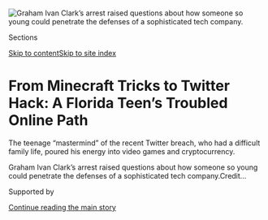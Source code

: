 <div id="app">

<div>

<div>

<div>

</div>

<div data-aria-hidden="false">

<div id="site-content" data-role="main">

<div>

<div class="css-1aor85t" style="opacity:0.000000001;z-index:-1;visibility:hidden">

<div class="css-1hqnpie">

<div class="css-epjblv">

<span class="css-17xtcya">[Technology](/section/technology)</span><span class="css-x15j1o">|</span><span class="css-fwqvlz">From
Minecraft Tricks to Twitter Hack: A Florida Teen’s Troubled Online
Path</span>

</div>

<div class="css-k008qs">

<div class="css-1iwv8en">

<span class="css-18z7m18"></span>

<div>

</div>

</div>

<span class="css-1n6z4y">https://nyti.ms/30n2H58</span>

<div class="css-1705lsu">

<div class="css-4xjgmj">

<div class="css-4skfbu" data-role="toolbar" data-aria-label="Social Media Share buttons, Save button, and Comments Panel with current comment count" data-testid="share-tools">

  - 
  - 
  - 
  - 
    
    <div class="css-6n7j50">
    
    </div>

  - 
  - 

</div>

</div>

</div>

</div>

</div>

</div>

<div id="NYT_TOP_BANNER_REGION" class="css-11qgg8s">

</div>

<div id="fullBleedHeaderContent">

<div class="css-n4ws9g">

![<span class="css-16f3y1r e13ogyst0" data-aria-hidden="true">Graham
Ivan Clark’s arrest raised questions about how someone so young could
penetrate the defenses of a sophisticated tech
company.</span>](https://static01.graylady3jvrrxbe.onion/images/2020/08/02/business/02twitterteen-clark-copy/02twitterteen-clark-copy-articleLarge.jpg?quality=75&auto=webp&disable=upscale)

</div>

<div class="css-3z92zw">

<div class="css-6cn7ki">

<div class="NYTAppHideMasthead css-1bcu9v6 e1suatyy0">

<div class="section css-1o1qe8k e1suatyy2">

<div class="css-cu5p7t er09x8g0">

<div class="css-6n7j50">

</div>

<span class="css-1dv1kvn">Sections</span>

[Skip to content](#site-content)[Skip to site
index](#site-index)

</div>

<div class="css-10698na e1huz5gh0">

</div>

</div>

</div>

<div class="css-1sojcmr ehdk2mb0">

# From Minecraft Tricks to Twitter Hack: A Florida Teen’s Troubled Online Path

</div>

The teenage “mastermind” of the recent Twitter breach, who had a
difficult family life, poured his energy into video games and
cryptocurrency.

</div>

</div>

<div class="css-nwzfg5 e1gnum310">

<span class="css-1f9pvn2 technology">Graham Ivan Clark’s arrest raised
questions about how someone so young could penetrate the defenses of a
sophisticated tech
company.</span><span class="css-cnj6d5 e1z0qqy90" itemprop="copyrightHolder"><span class="css-1ly73wi e1tej78p0">Credit...</span><span><span></span></span></span>

</div>

<div id="sponsor-wrapper" class="css-1hyfx7x">

<div id="sponsor-slug" class="css-19vbshk">

Supported by

</div>

[Continue reading the main
story](#after-sponsor)

<div id="sponsor" class="ad sponsor-wrapper" style="text-align:center;height:100%;display:block">

</div>

<div id="after-sponsor">

</div>

</div>

<div class="css-1wx1auc e1gnum311">

<div class="css-18e8msd">

<div class="css-vp77d3 epjyd6m0">

<div class="css-1baulvz">

By [<span class="css-1baulvz" itemprop="name">Nathaniel
Popper</span>](https://www.nytimes3xbfgragh.onion/by/nathaniel-popper),
[<span class="css-1baulvz" itemprop="name">Kate
Conger</span>](https://www.nytimes3xbfgragh.onion/by/kate-conger) and
[<span class="css-1baulvz last-byline" itemprop="name">Kellen
Browning</span>](https://www.nytimes3xbfgragh.onion/by/kellen-browning)

</div>

</div>

  - 
    
    <div class="css-ld3wwf e16638kd2">
    
    Published Aug. 2, 2020Updated Aug. 4, 2020,
    <span class="css-epvm6">3:38 p.m.
    ET</span>
    
    </div>

  - 
    
    <div class="css-4xjgmj">
    
    <div class="css-pvvomx" data-role="toolbar" data-aria-label="Social Media Share buttons, Save button, and Comments Panel with current comment count" data-testid="share-tools">
    
      - 
      - 
      - 
      - 
        
        <div class="css-6n7j50">
        
        </div>
    
      - 
      - 
    
    </div>
    
    </div>

</div>

<div class="css-tk9fsr">

[Leer en
español](https://www.nytimes3xbfgragh.onion/es/2020/08/04/espanol/negocios/joven-florida-hacker-twitter.html "Read in Spanish")

</div>

</div>

</div>

<div class="section meteredContent css-1r7ky0e" name="articleBody" itemprop="articleBody">

<div class="css-1fanzo5 StoryBodyCompanionColumn">

<div class="css-53u6y8">

For Graham Ivan Clark, the online mischief-making started early.

By the age of 10, he was playing the video game Minecraft, in part to
escape what he told friends was an unhappy home life. In Minecraft, he
became known as an adept scammer with an explosive temper who cheated
people out of their money, several friends said.

At 15, he joined an online hackers’ forum. By 16, he had gravitated to
the world of Bitcoin, appearing to involve himself in a theft of
$856,000 of the cryptocurrency, though he was never charged for it,
social media and legal records show. On Instagram posts afterward, he
showed up with designer sneakers and a bling-encrusted Rolex.

The teenager’s digital misbehavior ended on Friday when [the police
arrested
him](https://www.nytimes3xbfgragh.onion/2020/07/31/technology/twitter-hack-arrest.html)
at a Tampa, Fla., apartment. Florida prosecutors said Mr. Clark, now 17,
was the “mastermind” of a [prominent hack last
month](https://www.nytimes3xbfgragh.onion/2020/07/17/technology/twitter-hackers-interview.html),
accusing him of tricking his way into Twitter’s systems and [taking over
the
accounts](https://www.nytimes3xbfgragh.onion/2020/07/15/technology/twitter-hack-bill-gates-elon-musk.html)
of some of the world’s most famous people, including Barack Obama, Kanye
West and Jeff Bezos.

His arrest raised questions about how someone so young could penetrate
the defenses of what was supposedly one of Silicon Valley’s most
sophisticated technology companies. Mr. Clark, who prosecutors said
worked with at least two others to hack
[Twitter](https://www.nytimes3xbfgragh.onion/2020/08/03/technology/ftc-twitter-privacy-violations.html)
but was the leader, is being charged as an adult with 30 felonies.

</div>

</div>

<div class="css-1fanzo5 StoryBodyCompanionColumn">

<div class="css-53u6y8">

Millions of teenagers play the same video games and interact in the same
online forums as Mr. Clark. But what emerges in interviews with more
than a dozen people who know him, along with legal documents, online
forensic work and social media archives, is a picture of a youth who had
a strained relationship with his family and who spent much of his life
online becoming skilled at convincing people to give him money, photos
and information.

“He scammed me for a little bit of money when I was just a kid,” said
Colby Meeds, 19, a Minecraft player who said Mr. Clark stole $50 from
him in 2016 by offering to sell him a digital cape for a Minecraft
character but not delivering it.

</div>

</div>

<div class="css-79elbk" data-testid="photoviewer-wrapper">

<div class="css-z3e15g" data-testid="photoviewer-wrapper-hidden">

</div>

<div class="css-1a48zt4 ehw59r15" data-testid="photoviewer-children">

![<span class="css-16f3y1r e13ogyst0" data-aria-hidden="true">The
Twitter hackers asked for Bitcoin to be sent to them via dozens of
high-profile
accounts.</span>](https://static01.graylady3jvrrxbe.onion/images/2020/08/03/business/03twitterteen-3/merlin_174606657_99a08768-0e18-4af8-afd1-a79cbbedd123-articleLarge.jpg?quality=75&auto=webp&disable=upscale)

</div>

</div>

<div class="css-1fanzo5 StoryBodyCompanionColumn">

<div class="css-53u6y8">

Reached via a brief video call on Sunday from the Hillsborough County
Jail in Tampa, Mr. Clark appeared in a black sleeveless shirt, his hair
tumbling into his eyes. “What are your questions?” he asked, before
pushing back his chair and hanging up. He is scheduled for a virtual
court appearance on Tuesday.

Mr. Clark and his sister grew up in Tampa with their mother, Emiliya
Clark, a Russian immigrant who holds certifications to work as a
facialist and as a real estate broker. Reached at her home, his mother
declined to comment. His father lives in Indiana, according to public
documents; he did not return a request for comment. His parents divorced
when he was 7.

</div>

</div>

<div class="css-1fanzo5 StoryBodyCompanionColumn">

<div class="css-53u6y8">

Mr. Clark doted on his dog and didn’t like school or have many friends,
said James Xio, who met Mr. Clark online several years ago. He had a
habit of moving between emotional extremes, flying off the handle over
small transgressions, Mr. Xio said.

“He’d get mad mad,” said Mr. Xio, 18. “He had a thin patience.”

Abishek Patel, 19, who played Minecraft with Mr. Clark, defended him.
“He has a good heart and always looks out for the people who he cares
about,” he said.

In 2016, Mr. Clark set up a YouTube channel, according to the social
media monitoring firm SocialBlade. He built an audience of thousands of
fans and became known for playing a violent version of Minecraft called
Hardcore Factions, under user names like “Open” and “OpenHCF.”

But he became even better known for taking money from other Minecraft
players. People can pay for upgrades with the game, like accessories for
their characters.

One tactic used by Mr. Clark was appearing to sell desirable user names
for Minecraft and then not actually providing the buyer with that user
name. He also offered to sell the capes for Minecraft characters, but
sometimes vanished after other players sent him
money.

</div>

</div>

<div class="css-79elbk" data-testid="photoviewer-wrapper">

<div class="css-z3e15g" data-testid="photoviewer-wrapper-hidden">

</div>

<div class="css-1a48zt4 ehw59r15" data-testid="photoviewer-children">

<div class="css-1xdhyk6 erfvjey0">

<span class="css-1ly73wi e1tej78p0">Image</span>

<div class="css-zjzyr8">

<div data-testid="lazyimage-container" style="height:488.48888888888894px">

</div>

</div>

</div>

<span class="css-16f3y1r e13ogyst0" data-aria-hidden="true">Some of the
online profiles tied to Mr. Clark that were banned because of his online
behavior.</span>

</div>

</div>

<div class="css-1fanzo5 StoryBodyCompanionColumn">

<div class="css-53u6y8">

Mr. Clark once offered to sell his own Minecraft user name, “Open,” said
Nick Jerome, 21, a student at Christopher Newport University in
Virginia. The two messaged over Skype and Mr. Jerome, who was then 17,
said he sent about $100 for the user name because he thought it was
cool. Then Mr. Clark blocked him.

</div>

</div>

<div class="css-1fanzo5 StoryBodyCompanionColumn">

<div class="css-53u6y8">

“I was just kind of a dumb teenager, and looking back, there’s no way I
should have ever done this,” Mr. Jerome said. “Why should I ever have
trusted this dude?”

In late 2016 and early 2017, other Minecraft players produced videos on
YouTube [describing](https://www.youtube.com/watch?v=CvrPXbk-BXw) how
they had lost money or faced online attacks after brushes with Mr.
Clark’s alias “Open.” In some of those videos, Mr. Clark, who can be
heard using racist and sexist epithets, also talked about being home
schooled while making $5,000 a month from his Minecraft activities.

Mr. Clark’s real identity rarely showed up online. At one point, he
revealed his face and gaming setup online, and some players called him
Graham. His name was also mentioned in [a 2017 Twitter
post](https://twitter.com/opengrahamclark/status/848014008632344576).

Mr. Clark’s interests soon expanded to the video game
[Fortnite](https://www.nytimes3xbfgragh.onion/2018/07/25/arts/what-is-fortnite-battle-royale-nyt.html)
and the lucrative world of cryptocurrencies. He joined an online forum
for hackers, known as OGUsers, and used the screen name Graham$. His
OGUsers account was registered from the same internet protocol address
in Tampa that had been attached to his Minecraft accounts, according to
research done for The Times by the online forensics firm Echosec.

Mr. Clark described himself on OGUsers as a “full time crypto trader
dropout” and said he was “focused on just making money all around for
everyone.” Graham$ was later banned from the community, according to
posts uncovered by Echosec, after the moderators said he failed to pay
Bitcoin to another user who had already sent him money to complete a
transaction.

</div>

</div>

<div class="css-79elbk" data-testid="photoviewer-wrapper">

<div class="css-z3e15g" data-testid="photoviewer-wrapper-hidden">

</div>

<div class="css-1a48zt4 ehw59r15" data-testid="photoviewer-children">

<div class="css-1xdhyk6 erfvjey0">

<span class="css-1ly73wi e1tej78p0">Image</span>

<div class="css-zjzyr8">

<div data-testid="lazyimage-container" style="height:257.77777777777777px">

</div>

</div>

</div>

<span class="css-16f3y1r e13ogyst0" data-aria-hidden="true">Mr. Clark’s
online misbehavior ended on Friday when police arrested him at his
apartment in Tampa,
Fla.</span><span class="css-cnj6d5 e1z0qqy90" itemprop="copyrightHolder"><span class="css-1ly73wi e1tej78p0">Credit...</span><span>Octavio
Jones for The New York Times</span></span>

</div>

</div>

<div class="css-1fanzo5 StoryBodyCompanionColumn">

<div class="css-53u6y8">

Still, Mr. Clark had already harnessed OGUsers to find his way into a
hacker community known for taking over people’s phone numbers to access
all of the online accounts attached to the numbers, an [attack known as
SIM
swapping](https://www.nytimes3xbfgragh.onion/2017/08/21/business/dealbook/phone-hack-bitcoin-virtual-currency.html).
The main goal was to drain victims’ cryptocurrency accounts.

</div>

</div>

<div class="css-1fanzo5 StoryBodyCompanionColumn">

<div class="css-53u6y8">

In 2019, hackers remotely seized control of the phone of Gregg Bennett,
a tech investor in the Seattle area. Within a few minutes, they had
secured Mr. Bennett’s online accounts, including his Amazon and email
accounts, as well as 164 Bitcoins that were worth $856,000 at the time
and would be worth $1.8 million today.

Mr. Bennett soon received an extortion note, which he shared with The
Times. It was signed by Scrim, another of Mr. Clark’s online aliases,
according to several of his online friends.

“We just want the remainder of the funds in the Bittrex,” Scrim wrote,
referring to the Bitcoin exchange from which the coins had been taken.
“We are always one step ahead and this is your easiest option.”

In April, the Secret Service seized 100 Bitcoins from Mr. Clark,
according to government forfeiture documents. A few weeks later, Mr.
Bennett received a letter from the Secret Service saying they had
recovered 100 of his Bitcoins, citing the same code that was assigned to
the coins seized from Mr. Clark.

It is unclear whether other people were involved in the incident or what
happened to the remaining 64 Bitcoins.

Mr. Bennett said in an interview that a Secret Service agent told him
that the person with the stolen Bitcoins was not arrested because he was
a minor. The Secret Service did not respond to a request for comment.

By then, Mr. Clark was living in his own apartment in a Tampa condo
complex. He had an expensive gaming setup, a balcony and a view of a
grassy park, according to friends and social media posts.

</div>

</div>

<div class="css-1fanzo5 StoryBodyCompanionColumn">

<div class="css-53u6y8">

Two neighbors said that Mr. Clark kept to himself, coming and going at
unusual hours and driving a white BMW 3 Series.

On an Instagram account that has since been taken down, @error, Mr.
Clark also shared videos of himself swaying to rap music in designer
sneakers. He was given a shout-out on Instagram by a jeweler to the
hip-hop elite, with a picture showing that Mr. Clark, as @error, had
purchased a gem-encrusted Rolex.

Mr. Xio, who became close friends with Mr. Clark, said the April run-in
with the Secret Service shook Mr. Clark.

“He knew he was given a second chance,” Mr. Xio said. “And he wanted to
work on being as legit as possible.”

But less than two weeks after the Secret Service seizure, prosecutors
said Mr. Clark began working to get inside Twitter. According to a
government affidavit, Mr. Clark convinced a “Twitter employee that he
was a co-worker in the IT department and had the employee provide
credentials to access the customer service portal.”

For help, Mr. Clark found accomplices on OGUsers, according to the
charging documents. The accomplices offered to broker the sale of
Twitter accounts that had cool user names, like @w, while Mr. Clark
would enter Twitter’s systems and change ownership of the accounts,
according to the filings and accounts from the
accomplices.

</div>

</div>

<div class="css-79elbk" data-testid="photoviewer-wrapper">

<div class="css-z3e15g" data-testid="photoviewer-wrapper-hidden">

</div>

<div class="css-1a48zt4 ehw59r15" data-testid="photoviewer-children">

<div class="css-1xdhyk6 erfvjey0">

<span class="css-1ly73wi e1tej78p0">Image</span>

<div class="css-zjzyr8">

<div data-testid="lazyimage-container" style="height:257.77777777777777px">

</div>

</div>

</div>

<span class="css-16f3y1r e13ogyst0" data-aria-hidden="true">The Twitter
hack unfolded on July 15. For help, Mr. Clark found accomplices on
OGUsers, legal filings
said.</span><span class="css-cnj6d5 e1z0qqy90" itemprop="copyrightHolder"><span class="css-1ly73wi e1tej78p0">Credit...</span><span>Jim
Wilson/The New York Times</span></span>

</div>

</div>

<div class="css-1fanzo5 StoryBodyCompanionColumn">

<div class="css-53u6y8">

The hack unfolded on July 15. A few days later, one accomplice, who went
by the name “lol,” [told The
Times](https://www.nytimes3xbfgragh.onion/2020/07/17/technology/twitter-hackers-interview.html)
that the person they knew as the mastermind began cheating the customers
who wanted to covertly buy the Twitter accounts. The hacker took the
money and handed over the account, but then quickly reclaimed it by
using his access to Twitter’s systems to boot out the client. It was
reminiscent of what Mr. Clark had done earlier on Minecraft.

</div>

</div>

<div class="css-1fanzo5 StoryBodyCompanionColumn">

<div class="css-53u6y8">

When Mr. Clark’s online acquaintances learned he had been charged with
the hack, several said they were not surprised.

“He never really seemed to care about anyone but himself,” said Connor
Belcher, a gamer known as @iMakeMcVidz who had previously teamed up on a
separate YouTube channel with Mr. Clark before becoming one of his
online critics.

Susan Jacobson contributed reporting from Tampa, Fla. Sheelagh McNeil
and Jack Begg contributed research.

</div>

</div>

<div>

</div>

</div>

<div>

</div>

<div>

</div>

<div>

</div>

<div>

<div id="bottom-wrapper" class="css-1ede5it">

<div id="bottom-slug" class="css-l9onyx">

Advertisement

</div>

[Continue reading the main
story](#after-bottom)

<div id="bottom" class="ad bottom-wrapper" style="text-align:center;height:100%;display:block;min-height:90px">

</div>

<div id="after-bottom">

</div>

</div>

</div>

</div>

</div>

## Site Index

<div>

</div>

## Site Information Navigation

  - [© <span>2020</span> <span>The New York Times
    Company</span>](https://help.nytimes3xbfgragh.onion/hc/en-us/articles/115014792127-Copyright-notice)

<!-- end list -->

  - [NYTCo](https://www.nytco.com/)
  - [Contact
    Us](https://help.nytimes3xbfgragh.onion/hc/en-us/articles/115015385887-Contact-Us)
  - [Work with us](https://www.nytco.com/careers/)
  - [Advertise](https://nytmediakit.com/)
  - [T Brand Studio](http://www.tbrandstudio.com/)
  - [Your Ad
    Choices](https://www.nytimes3xbfgragh.onion/privacy/cookie-policy#how-do-i-manage-trackers)
  - [Privacy](https://www.nytimes3xbfgragh.onion/privacy)
  - [Terms of
    Service](https://help.nytimes3xbfgragh.onion/hc/en-us/articles/115014893428-Terms-of-service)
  - [Terms of
    Sale](https://help.nytimes3xbfgragh.onion/hc/en-us/articles/115014893968-Terms-of-sale)
  - [Site
    Map](https://spiderbites.nytimes3xbfgragh.onion)
  - [Help](https://help.nytimes3xbfgragh.onion/hc/en-us)
  - [Subscriptions](https://www.nytimes3xbfgragh.onion/subscription?campaignId=37WXW)

</div>

</div>

</div>

</div>
